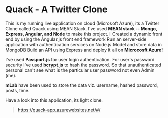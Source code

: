 
# Quack - A Twitter Clone
This is my running live application on cloud (Microsoft Azure), its a Twitter Clone called Quack using MEAN Stack.
I've used **MEAN stack -- Mongo, Express, Angular, and Node** to make this project.
I Created a dynamic front end by using the Angular.js front end framework Run an server-side application with authentication services on Node.js Model and store data in MongoDB Build an API using Express and deploy it all on **Microcosft Azure!**

I've used **Passport.js** for user login authentication. For user's password security I've used **bcrypt.js** to hash the password. So that unauthenticated personal can't see what is the particular user password not even Admin (me).

**mLab** have been used to store the data viz. username, hashed password, posts, time.

Have a look into this application, its light clone.
> https://quack-app.azurewebsites.net/#/
